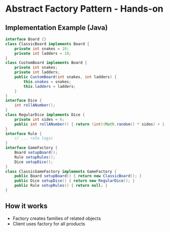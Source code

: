 # Abstract Factory Pattern - Hands-on

## Implementation Example (Java)

```java
interface Board {}
class ClassicBoard implements Board {
    private int snakes = 10;
    private int ladders = 10;
}
class CustomBoard implements Board {
    private int snakes;
    private int ladders;
    public CustomBoard(int snakes, int ladders) {
        this.snakes = snakes;
        this.ladders = ladders;
    }
}
interface Dice {
    int rollANumber();
}
class RegularDice implements Dice {
    private int sides = 6;
    public int rollANumber() { return (int)(Math.random() * sides) + 1; }
}
interface Rule {
    // ... rule logic
}
interface GameFactory {
    Board setupBoard();
    Rule setupRules();
    Dice setupDice();
}
class ClassicGameFactory implements GameFactory {
    public Board setupBoard() { return new ClassicBoard(); }
    public Dice setupDice() { return new RegularDice(); }
    public Rule setupRules() { return null; }
}
```

## How it works

- Factory creates families of related objects
- Client uses factory for all products
